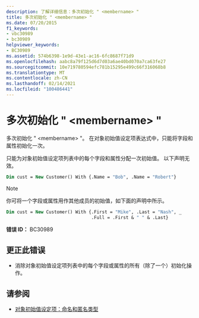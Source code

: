 ```yaml
---
description: 了解详细信息：多次初始化 " <membername> "
title: 多次初始化 " <membername> "
ms.date: 07/20/2015
f1_keywords:
- vbc30989
- bc30989
helpviewer_keywords:
- BC30989
ms.assetid: 574b6398-1e9d-43e1-ac16-6fc8687f71d9
ms.openlocfilehash: aabc8a79f125d6d7d03a6ae40bd070a7ca63fe27
ms.sourcegitcommit: 10e719780594efc781b15295e499c66f316068b8
ms.translationtype: MT
ms.contentlocale: zh-CN
ms.lasthandoff: 02/14/2021
ms.locfileid: "100486441"
---
```

# <a name="multiple-initializations-of-membername"></a>多次初始化 " \<membername> "

多次初始化 " \<membername> "。 在对象初始值设定项表达式中，只能将字段和属性初始化一次。

只能为对象初始值设定项列表中的每个字段和属性分配一次初始值。 以下声明无效。

```vb
Dim cust = New Customer() With {.Name = "Bob", .Name = "Robert"}
```

> [!NOTE]
> 你可将一个字段或属性用作其他成员的初始值，如下面的声明中所示。

```vb
Dim cust = New Customer() With {.First = "Mike", .Last = "Nash", _
                                .Full = .First & " " & .Last}
```

**错误 ID：** BC30989

## <a name="to-correct-this-error"></a>更正此错误

- 消除对象初始值设定项列表中的每个字段或属性的所有（除了一个）初始化操作。

## <a name="see-also"></a>请参阅

- [对象初始值设定项：命名和匿名类型](../programming-guide/language-features/objects-and-classes/object-initializers-named-and-anonymous-types.md)
